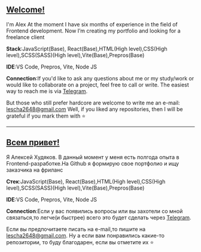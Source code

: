 
## [Welcome!](https://github.com/kto-to26)


I'm Alex 
At the moment I have six months of experience in the field of Frontend development. Now I’m creating my portfolio and looking for a freelance client

**Stack**:JavaScript(Base), React(Base),HTML(High level),CSS(High level),SCSS(SASS)(High level),Vite(Base),Prepros(Base)

**IDE**:VS Code, Prepros, Vite, Node JS

**Connection**:If you'd like to ask any questions about me or my study/work or would like to collaborate on a project, feel free to call or write. The easiest way to reach me is via [Telegram](https://t.me/kto_to2648).

But those who still prefer hardcore are welcome to write me an e-mail: lescha2648@gmail.com
Well, if you liked any repositories, then I will be grateful if you mark them with ⭐️

---

## [Всем привет!](https://github.com/kto-to26)

Я Алексей Худяков. В данный момент у меня есть полгода опыта в Frontend-разработке.На Github я формирую свое портфолио и ищу заказчика на фриланс

**Стек**:JavaScript(Base), React(Base),HTML(High level),CSS(High level),SCSS(SASS)(High level),Vite(Base),Prepros(Base)

**IDE**:VS Code, Prepros, Vite, Node JS

**Connection**:Если у вас появились вопросы или вы захотели со мной связаться,то легче(и быстрее) всего это будет сделать через [Telegram](https://t.me/kto_to2648).

Если вы предпочитаете писать на e-mail,то пишите на lescha2648@gmail.com. Ну а если вам понравились какие-то репозитории, то буду благодарен, если вы отметите их ⭐️
